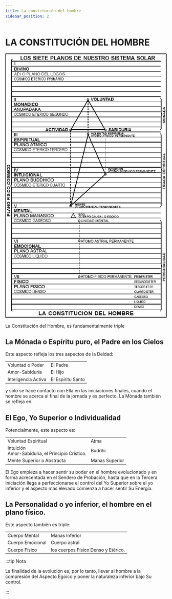 ```yaml
---
title: La constitución del hombre
sidebar_position: 2
---
```


# LA CONSTITUCIÓN DEL HOMBRE

![](./assets/human_constitution.gif)

La Constitución del Hombre, es fundamentalmente triple

## La Mónada o Espíritu puro, el Padre en los Cielos

Este aspecto refleja los tres aspectos de la Deidad:

|                     |                   |
| ------------------- | ----------------- |
| Voluntad o Poder    | El Padre          |
| Amor-Sabiduría      | El Hijo           |
| Inteligencia Activa | El Espíritu Santo |

y sólo se hace contacto con Ella en las iniciaciones finales, cuando el hombre se acerca al final de la jornada y es perfecto. La Mónada también se refleja en:

## El Ego, Yo Superior o Individualidad

Potencialmente, este aspecto es:

|                                                        |                |
| ------------------------------------------------------ | -------------- |
| Voluntad Espiritual                                    | Atma           |
| Intuición <br/> Amor-Sabiduría, el Principio Crístico. | Buddhi         |
| Mente Superior o Abstracta                             | Manas Superior |

El Ego empieza a hacer sentir su poder en el hombre evolucionado y en forma acrecentada en el Sendero de Probación, hasta que en la Tercera Iniciación llega a perfeccionarse el control del Yo Superior sobre el yo inferior y el aspecto más elevado comienza a hacer sentir Su Energía.

## La Personalidad o yo inferior, el hombre en el plano físico.

Este aspecto también es triple:

|                  |                                     |
| ---------------- | ----------------------------------- |
| Cuerpo Mental    | Manas Inferior                      |
| Cuerpo Emocional | Cuerpo astral                       |
| Cuerpo Físico    | los cuerpos Físico Denso y Etérico. |

:::tip Nota

La finalidad de la evolución es, por lo tanto, llevar al hombre a la compresión del Aspecto Egoico y poner la naturaleza inferior bajo Su control.

:::
